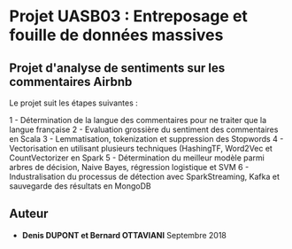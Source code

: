 # Projet UASB03 : Entreposage et fouille de données massives

## Projet d'analyse de sentiments sur les commentaires Airbnb

Le projet suit les étapes suivantes :

  1 - Détermination de la langue des commentaires pour ne traiter que la langue française
  2 - Evaluation grossière du sentiment des commentaires en Scala
  3 - Lemmatisation, tokenization et suppression des Stopwords
  4 - Vectorisation en utilisant plusieurs techniques (HashingTF, Word2Vec et CountVectorizer en Spark 
  5 - Détermination du meilleur modèle parmi arbres de décision, Naive Bayes, régression logistique et SVM
  6 - Industralisation du processus de détection avec SparkStreaming, Kafka et sauvegarde des résultats en MongoDB

## Auteur

* **Denis DUPONT et Bernard OTTAVIANI**
Septembre 2018
